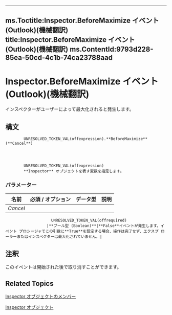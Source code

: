 

---
ms.Toctitle:Inspector.BeforeMaximize イベント (Outlook)(機械翻訳)
title:Inspector.BeforeMaximize イベント (Outlook)(機械翻訳)
ms.ContentId:9793d228-85ea-50cd-4c1b-74ca23788aad
---
# Inspector.BeforeMaximize イベント (Outlook)(機械翻訳)




インスペクターがユーザーによって最大化されると発生します。

## 構文

            UNRESOLVED_TOKEN_VAL(offexpression).**BeforeMaximize**(**Cancel**)




            UNRESOLVED_TOKEN_VAL(offexpression)
            **Inspector** オブジェクトを表す変数を指定します。

### パラメーター

|**名前**|**必須 / オプション**|**データ型**|**説明**|
|---|---|---|---|
|*Cancel*|
                        UNRESOLVED_TOKEN_VAL(offrequired)
                      |**ブール型 (Boolean)**|**False**イベントが発生します。イベント プロシージャでこの引数に**True**を設定する場合、操作は完了せず、エクスプ ローラーまたはインスペクターは最大化されていません。|





## 注釈
このイベントは開始された後で取り消すことができます。



## Related Topics

[Inspector オブジェクトのメンバー](acd3e13f-4727-7966-d2a5-a95e4528425c.md)

[Inspector オブジェクト](d7384756-669c-0549-1032-c3b864187994.md)




